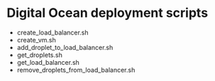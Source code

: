 # Digital Ocean deployment scripts

* create_load_balancer.sh
* create_vm.sh
* add_droplet_to_load_balancer.sh
* get_droplets.sh
* get_load_balancer.sh
* remove_droplets_from_load_balancer.sh
